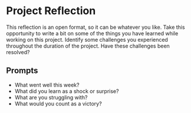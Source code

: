 # Project Reflection
This reflection is an open format, so it can be whatever you like. Take this opportunity to write a bit on some of the things you have learned while working on this project. Identify some challenges you experienced throughout the duration of the project. Have these challenges been resolved?

## Prompts
- What went well this week?
- What did you learn as a shock or surprise?
- What are you struggling with?
- What would you count as a victory?
